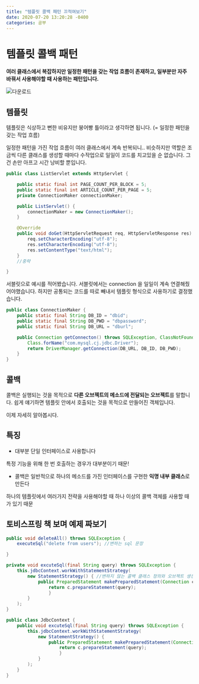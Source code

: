 ```yaml
---
title: "템플릿 콜백 패턴 끄적여보기"     
date: 2020-07-20 13:20:28 -0400
categories: 공부
---
```


# 템플릿 콜백 패턴

**여러 클래스에서 복잡하지만 일정한 패턴을 갖는 작업 흐름이 존재하고, 일부분만 자주 바꿔서 사용해야할 때 사용하는 패턴입니다.**


![다운로드](https://user-images.githubusercontent.com/45488643/87950598-7904d180-cae2-11ea-9f1f-b264d7f4ebb3.png)

## 템플릿
템플릿은 식상하고 뻔한 비유지만 붕어빵 틀이라고 생각하면 됩니다. (= 일정한 패턴을 갖는 작업 흐름)

일정한 패턴을 가진 작업 흐름이 여러 클래스에서 계속 반복되니.. 비슷하지만 역할은 조금씩 다른 클래스를 생성할 때마다 수작업으로 일일이 코드를 치고있을 순 없습니다.
그건 손만 아프고 시간 낭비할 뿐입니다.

```java
public class ListServlet extends HttpServlet {

    public static final int PAGE_COUNT_PER_BLOCK = 5;
    public static final int ARTICLE_COUNT_PER_PAGE = 5;
    private ConnectionMaker connectionMaker;

    public ListServlet() {
        connectionMaker = new ConnectionMaker();
    }

    @Override
    public void doGet(HttpServletRequest req, HttpServletResponse res) throws IOException, ServletException {
        req.setCharacterEncoding("utf-8");
        res.setCharacterEncoding("utf-8");
        res.setContentType("text/html");
    }
    //중략

}
```
서블릿으로 예시를 적어봤습니다. 서블릿에서는 connection 을 일일이 계속 연결해줬어야했습니다.
하지만 공통되는 코드를 따로 빼내서 템플릿 형식으로 사용하기로 결정했습니다.

```java
public class ConnectionMaker {
    public static final String DB_ID = "dbid";
    public static final String DB_PWD = "dbpassword";
    public static final String DB_URL = "dburl";

    public Connection getConnecton() throws SQLException, ClassNotFoundException {
        Class.forName("com.mysql.cj.jdbc.Driver");
        return DriverManager.getConnection(DB_URL, DB_ID, DB_PWD);
    }
}
```
## 콜백
콜백은 실행되는 것을 목적으로 **다른 오브젝트의 메소드에 전달되는 오브젝트**를 말합니다.
쉽게 얘기하면 템플릿 안에서 호출되는 것을 목적으로 만들어진 객체입니다.

이제 자세히 알아봅시다.

## 특징

- 대부분 단일 인터페이스로 사용합니다

특정 기능을 위해 한 번 호출하는 경우가 대부분이기 때문!

- 콜백은 일반적으로 하나의 메소드를 가진 인터페이스를 구현한 **익명 내부 클래스**로 만든다

하나의 템플릿에서 여러가지 전략을 사용해야할 때 하나 이상의 콜백 객체를 사용할 때가 있기 때문


## 토비스프링 책 보며 예제 짜보기
```java
public void deleteAll() throws SQLException {
    executeSql("delete from users"); //변하는 sql 문장

}

private void excuteSql(final String query) throws SQLException {
    this.jdbcContext.workWithStatementStrategy(
        new StatementStrategy() { //변하지 않는 콜백 클래스 정의와 오브젝트 생성
            public PreparedStatement makePreparedStatement(Connection c) throws SQLException {
                return c.prepareStatement(query);
                }
        }
    );
}
```

```java
public class JdbcContext {
    public void excuteSql(final String query) throws SQLException {
        this.jdbcContext.workWithStatementStrategy(
            new StatementStrategy() {
                public PreparedStatement makePreparedStatement(Connection c) throws SQLException {
                    return c.prepareStatement(query);
                    }
            }
        );
    }
}
```




